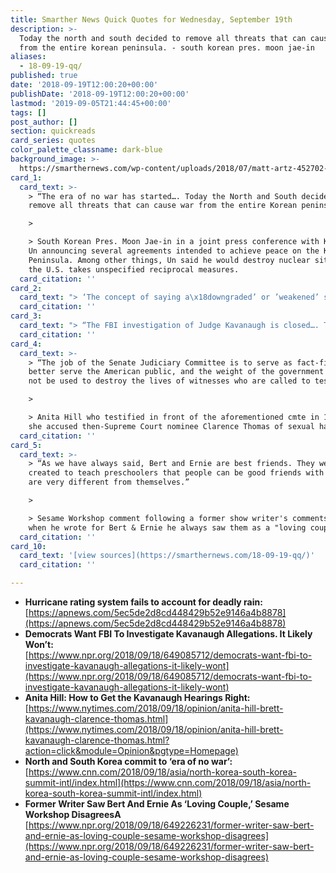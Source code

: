 ```yaml
---
title: Smarther News Quick Quotes for Wednesday, September 19th
description: >-
  Today the north and south decided to remove all threats that can cause war
  from the entire korean peninsula. - south korean pres. moon jae-in
aliases:
  - 18-09-19-qq/
published: true
date: '2018-09-19T12:00:20+00:00'
publishDate: '2018-09-19T12:00:20+00:00'
lastmod: '2019-09-05T21:44:45+00:00'
tags: []
post_author: []
section: quickreads
card_series: quotes
color_palette_classname: dark-blue
background_image: >-
  https://smarthernews.com/wp-content/uploads/2018/07/matt-artz-452702-unsplash-scaled.jpg
card_1:
  card_text: >-
    > “The era of no war has started…. Today the North and South decided to
    remove all threats that can cause war from the entire Korean peninsula.”

    > 

    > South Korean Pres. Moon Jae-in in a joint press conference with Kim Jong
    Un announcing several agreements intended to achieve peace on the Korean
    Peninsula. Among other things, Un said he would destroy nuclear sites \*if\*
    the U.S. takes unspecified reciprocal measures.
  card_citation: ''
card_2:
  card_text: "> ‘The concept of saying a\x18downgraded’ or ’weakened’ should be forever banished.’\n> \n> University of Georgia meteorology professor Marshall Shepherd speaking about the limits of the current rating system for Cat 1-5 hurricanes. He believed Florence was more dangerous as a Cat 2 storm, but the current scale measures wind strength, not flooding threat, giving some residents reason to not evacuate."
  card_citation: ''
card_3:
  card_text: "> “The FBI investigation of Judge Kavanaugh is closed…. The FBI is not doing any further investigation.”\n> \n> Senate Judiciary Committee Chairman Chuck Grassley (R-IA) responding to a request from his democrat colleagues to reopen the FBI's investigation into Judge Brett Kavanaugh amid the assault allegation against him dating back 30+ years. The White House hasn’t asked the FBI to reopen its background investigation, which was completed before the accuser came forward."
  card_citation: ''
card_4:
  card_text: >-
    > “The job of the Senate Judiciary Committee is to serve as fact-finders, to
    better serve the American public, and the weight of the government should
    not be used to destroy the lives of witnesses who are called to testify.”

    > 

    > Anita Hill who testified in front of the aforementioned cmte in 1991 when
    she accused then-Supreme Court nominee Clarence Thomas of sexual harassment.
  card_citation: ''
card_5:
  card_text: >-
    > “As we have always said, Bert and Ernie are best friends. They were
    created to teach preschoolers that people can be good friends with those who
    are very different from themselves.”

    > 

    > Sesame Workshop comment following a former show writer's comments that
    when he wrote for Bert & Ernie he always saw them as a "loving couple."
  card_citation: ''
card_10:
  card_text: '[view sources](https://smarthernews.com/18-09-19-qq/)'
  card_citation: ''

---
```

*   **Hurricane rating system fails to account for deadly rain:**  
    [https://apnews.com/5ec5de2d8cd448429b52e9146a4b8878](https://apnews.com/5ec5de2d8cd448429b52e9146a4b8878)
*   **Democrats Want FBI To Investigate Kavanaugh Allegations. It Likely Won’t:**  
    [https://www.npr.org/2018/09/18/649085712/democrats-want-fbi-to-investigate-kavanaugh-allegations-it-likely-wont](https://www.npr.org/2018/09/18/649085712/democrats-want-fbi-to-investigate-kavanaugh-allegations-it-likely-wont)
*   **Anita Hill: How to Get the Kavanaugh Hearings Right:**  
    [https://www.nytimes.com/2018/09/18/opinion/anita-hill-brett-kavanaugh-clarence-thomas.html](https://www.nytimes.com/2018/09/18/opinion/anita-hill-brett-kavanaugh-clarence-thomas.html?action=click&module=Opinion&pgtype=Homepage)
*   **North and South Korea commit to ‘era of no war’:** [https://www.cnn.com/2018/09/18/asia/north-korea-south-korea-summit-intl/index.html](https://www.cnn.com/2018/09/18/asia/north-korea-south-korea-summit-intl/index.html)
*   **Former Writer Saw Bert And Ernie As ‘Loving Couple,’ Sesame Workshop DisagreesA**  
    [https://www.npr.org/2018/09/18/649226231/former-writer-saw-bert-and-ernie-as-loving-couple-sesame-workshop-disagrees](https://www.npr.org/2018/09/18/649226231/former-writer-saw-bert-and-ernie-as-loving-couple-sesame-workshop-disagrees)